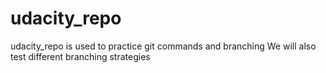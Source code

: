 # udacity_repo
udacity_repo is used to practice git commands and branching
We will also test different branching strategies
